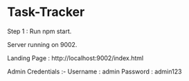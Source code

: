 # Task-Tracker
Step 1 : Run  npm start.

Server running on 9002.

Landing Page : http://localhost:9002/index.html

Admin Credentials :- 
                Username : admin
                Password : admin123
